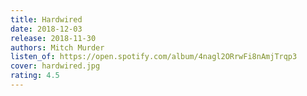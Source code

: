 ```yaml
---
title: Hardwired
date: 2018-12-03
release: 2018-11-30
authors: Mitch Murder
listen_of: https://open.spotify.com/album/4nagl2ORrwFi8nAmjTrqp3
cover: hardwired.jpg
rating: 4.5
---
```

